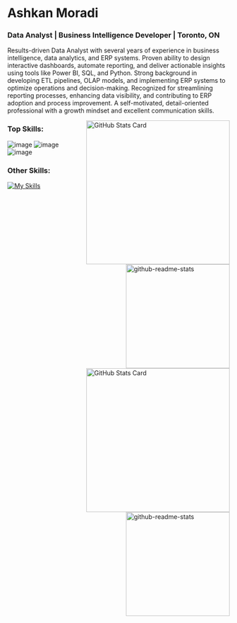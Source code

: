 # Ashkan Moradi 
### Data Analyst | Business Intelligence Developer | Toronto, ON

Results-driven Data Analyst with several years of experience in business intelligence, data analytics, and ERP systems.
Proven ability to design interactive dashboards, automate reporting, and deliver actionable insights using tools like Power
BI, SQL, and Python. Strong background in developing ETL pipelines, OLAP models, and implementing ERP systems to
optimize operations and decision-making. Recognized for streamlining reporting processes, enhancing data visibility, and
contributing to ERP adoption and process improvement. A self-motivated, detail-oriented professional with a growth
mindset and excellent communication skills.

<!--
- 🔭 I have worked as a Data Analyst and BI Developer for over five years.
- 💬 My interests are **data Analysis, machine learning, and Data Science**.
- 📫 Reach me at my [**Linkedin**](https://www.linkedin.com/in/ashkan-moradi-33936278/)

-->

<a href="https://github.com/ashkanmoradi#gh-light-mode-only">
  <img align="right" width="325px" alt="GitHub Stats Card" src="https://github-readme-stats.vercel.app/api?username=ashkanmoradi&show_icons=true&include_all_commits=true&disable_animations=false#gh-light-mode-only">
  <img align="right" width="235px" alt="github-readme-stats" src="https://github-readme-stats.vercel.app/api/top-langs/?username=ashkanmoradi&show_icons=true&layout=compact&disable_animations=false#gh-light-mode-only">
</a>

<a href="https://github.com/ashkanmoradi#gh-dark-mode-only">
  <img align="right" width="325px" alt="GitHub Stats Card" src="https://github-readme-stats.vercel.app/api?username=ashkanmoradi&show_icons=true&disable_animations=false&theme=dracula#gh-dark-mode-only">
  <img align="right" width="235px" alt="github-readme-stats" src="https://github-readme-stats.vercel.app/api/top-langs/?username=ashkanmoradi&show_icons=true&layout=compact&theme=dracula#gh-dark-mode-only"">
</a>




### Top Skills:
<!--
<img src="https://github.com/user-attachments/assets/2483b2a6-08d9-469d-84bf-c843c60ba29a" min-width="60px" max-width="60px" width="60px" align="left" alt="Computador">
<img src="https://github.com/user-attachments/assets/a7aedd16-779c-49ea-80c4-d57e17d59a83" min-width="60px" max-width="60px" width="60px" align="left" alt="Computador">
<img src="https://github.com/user-attachments/assets/bf46ceb5-bcad-4c95-be2d-841019d1f749" min-width="60px" max-width="60px" width="60px" align="left" alt="Computador">
-->


![image](https://github.com/user-attachments/assets/2483b2a6-08d9-469d-84bf-c843c60ba29a)
![image](https://github.com/user-attachments/assets/a7aedd16-779c-49ea-80c4-d57e17d59a83)
![image](https://github.com/user-attachments/assets/bf46ceb5-bcad-4c95-be2d-841019d1f749)


### Other Skills:
[![My Skills](https://skillicons.dev/icons?i=azure,git,linux,mysql,postgres,sqlite,pycharm,vscode,sklearn,tensorflow,pytorch,matlab,xd,figma&perline=7)](https://skillicons.dev)



<!--
![image](https://github.com/user-attachments/assets/e7f99a36-db82-4687-9ec2-9de6911c0092) 
![image](https://github.com/user-attachments/assets/3f52f02e-4d58-41d6-bc95-86ee824a1781)
![image](https://github.com/user-attachments/assets/314adbe0-715d-4c0e-803a-50663c084ecc)
![image](https://github.com/user-attachments/assets/5b586d4e-5752-4bac-9f1b-4a39d143c32d)
**AshkanMoradi/AshkanMoradi** is a ✨ _special_ ✨ repository because its `README.md` (this file) appears on your GitHub profile.

Here are some ideas to get you started:

- 🔭 I’m currently working on ...
- 🌱 I’m currently learning ...
- 👯 I’m looking to collaborate on ...
- 🤔 I’m looking for help with ...
- 💬 Ask me about ...
- 📫 How to reach me: ...
- 😄 Pronouns: ...
- ⚡ Fun fact: ...
-->
